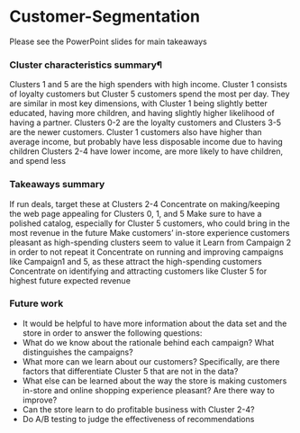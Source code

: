 # Customer-Segmentation
Please see the PowerPoint slides for main takeaways

### Cluster characteristics summary¶
Clusters 1 and 5 are the high spenders with high income. Cluster 1 consists of loyalty customers but Cluster 5 customers spend the most per day. They are similar in most key dimensions, with Cluster 1 being slightly better educated, having more children, and having slightly higher likelihood of having a partner.
Clusters 0-2 are the loyalty customers and Clusters 3-5 are the newer customers.
Cluster 1 customers also have higher than average income, but probably have less disposable income due to having children
Clusters 2-4 have lower income, are more likely to have children, and spend less

### Takeaways summary
If run deals, target these at Clusters 2-4
Concentrate on making/keeping the web page appealing for Clusters 0, 1, and 5
Make sure to have a polished catalog, especially for Cluster 5 customers, who could bring in the most revenue in the future
Make customers’ in-store experience customers pleasant as high-spending clusters seem to value it
Learn from Campaign 2 in order to not repeat it
Concentrate on running and improving campaigns like Campaign1 and 5, as these attract the high-spending customers
Concentrate on identifying and attracting customers like Cluster 5 for highest future expected revenue

### Future work
- It would be helpful to have more information about the data set and the store in order to answer the following questions:
 - What do we know about the rationale behind each campaign? What distinguishes the campaigns?
 - What more can we learn about our customers? Specifically, are there factors that differentiate Cluster 5 that are not in the data?
 - What else can be learned about the way the store is making customers in-store and online shopping experience pleasant? Are there way to improve?
 - Can the store learn to do profitable business with Cluster 2-4?
 - Do A/B testing to judge the effectiveness of recommendations
